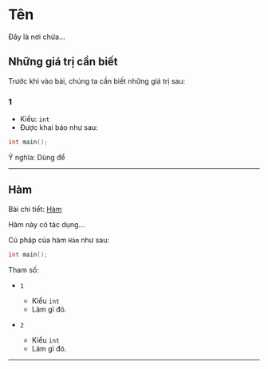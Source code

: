 # **Tên**

Đây là nơi chứa...

## **Những giá trị cần biết**

Trước khi vào bài, chúng ta cần biết những giá trị sau:

### **1**

- Kiểu: `int`
- Được khai báo như sau:

```cpp
int main();
```

Ý nghĩa: Dùng để

---

## **Hàm**

Bài chi tiết: [Hàm](Template.md)

Hàm này có tác dụng...

Cú pháp của hàm `Hàm` như sau:

```cpp
int main();
```

Tham số:

- `1`
  - Kiểu `int`
  - Làm gì đó.

- `2`
  - Kiểu `int`
  - Làm gì đó.

---
